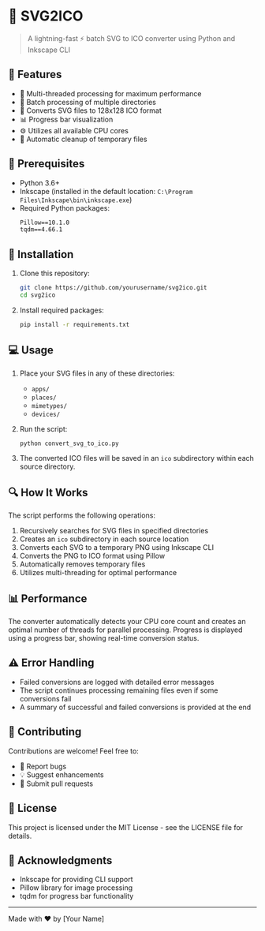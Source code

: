 # 🎨 SVG2ICO

> A lightning-fast ⚡ batch SVG to ICO converter using Python and Inkscape CLI

## 🌟 Features

- 🚀 Multi-threaded processing for maximum performance
- 📁 Batch processing of multiple directories
- 🎯 Converts SVG files to 128x128 ICO format
- 📊 Progress bar visualization
- ⚙️ Utilizes all available CPU cores
- 🔄 Automatic cleanup of temporary files

## 🔧 Prerequisites

- Python 3.6+
- Inkscape (installed in the default location: `C:\Program Files\Inkscape\bin\inkscape.exe`)
- Required Python packages:
  ```txt
  Pillow==10.1.0
  tqdm==4.66.1
  ```

## 🚀 Installation

1. Clone this repository:
   ```bash
   git clone https://github.com/yourusername/svg2ico.git
   cd svg2ico
   ```

2. Install required packages:
   ```bash
   pip install -r requirements.txt
   ```

## 💻 Usage

1. Place your SVG files in any of these directories:
   - `apps/`
   - `places/`
   - `mimetypes/`
   - `devices/`

2. Run the script:
   ```bash
   python convert_svg_to_ico.py
   ```

3. The converted ICO files will be saved in an `ico` subdirectory within each source directory.

## 🔍 How It Works

The script performs the following operations:
1. Recursively searches for SVG files in specified directories
2. Creates an `ico` subdirectory in each source location
3. Converts each SVG to a temporary PNG using Inkscape CLI
4. Converts the PNG to ICO format using Pillow
5. Automatically removes temporary files
6. Utilizes multi-threading for optimal performance

## 📊 Performance

The converter automatically detects your CPU core count and creates an optimal number of threads for parallel processing. Progress is displayed using a progress bar, showing real-time conversion status.

## ⚠️ Error Handling

- Failed conversions are logged with detailed error messages
- The script continues processing remaining files even if some conversions fail
- A summary of successful and failed conversions is provided at the end

## 🤝 Contributing

Contributions are welcome! Feel free to:
- 🐛 Report bugs
- 💡 Suggest enhancements
- 🔧 Submit pull requests

## 📝 License

This project is licensed under the MIT License - see the LICENSE file for details.

## 🙏 Acknowledgments

- Inkscape for providing CLI support
- Pillow library for image processing
- tqdm for progress bar functionality

---

Made with ❤️ by [Your Name] 
